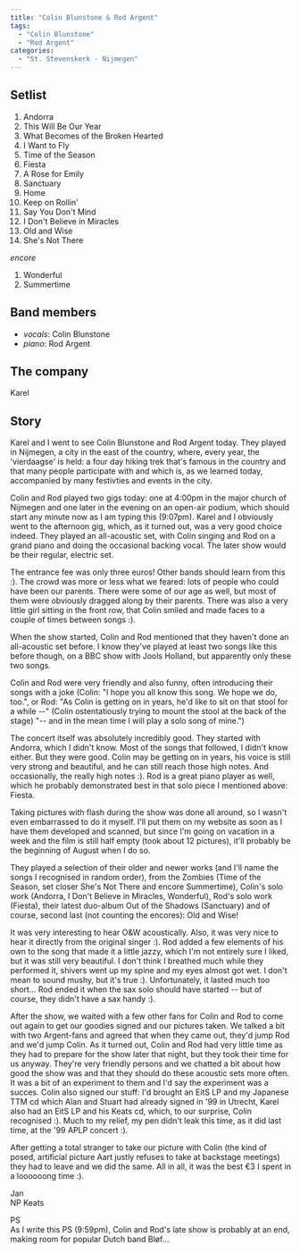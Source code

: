 ```yaml
---
title: "Colin Blunstone & Rod Argent"
tags:
  - "Colin Blunstone"
  - "Rod Argent"
categories:
  - "St. Stevenskerk - Nijmegen"
---
```

Setlist
-------
1. Andorra
1. This Will Be Our Year
1. What Becomes of the Broken Hearted
1. I Want to Fly
1. Time of the Season
1. Fiesta
1. A Rose for Emily
1. Sanctuary
1. Home
1. Keep on Rollin'
1. Say You Don't Mind
1. I Don't Believe in Miracles
1. Old and Wise
1. She's Not There

_encore_

1. Wonderful
1. Summertime

Band members
------------
* _vocals_: Colin Blunstone
* _piano_: Rod Argent

The company
-----------
Karel

Story
-----
Karel and I went to see Colin Blunstone and Rod Argent today. They played in Nijmegen, a city in the east of the country, where, every year, the 'vierdaagse' is held: a four day hiking trek that's famous in the country and that many people participate with and which is, as we learned today, accompanied by many festivties and events in the city.

Colin and Rod played two gigs today: one at 4:00pm in the major church of Nijmegen and one later in the evening on an open-air podium, which should start any minute now as I am typing this (9:07pm). Karel and I obviously went to the afternoon gig, which, as it turned out, was a very good choice indeed. They played an all-acoustic set, with Colin singing and Rod on a grand piano and doing the occasional backing vocal. The later show would be their regular, electric set.

The entrance fee was only three euros! Other bands should learn from this :). The crowd was more or less what we feared: lots of people who could have been our parents. There were some of our age as well, but most of them were obviously dragged along by their parents. There was also a very little girl sitting in the front row, that Colin smiled and made faces to a couple of times between songs :).

When the show started, Colin and Rod mentioned that they haven't done an all-acoustic set before. I know they've played at least two songs like this before though, on a BBC show with Jools Holland, but apparently only these two songs.

Colin and Rod were very friendly and also funny, often introducing their songs with a joke (Colin: "I hope you all know this song. We hope we do, too.", or Rod: "As Colin is getting on in years, he'd like to sit on that stool for a while --" (Colin ostentatiously trying to mount the stool at the back of the stage) "-- and in the mean time I will play a solo song of mine.")

The concert itself was absolutely incredibly good. They started with Andorra, which I didn't know. Most of the songs that followed, I didn't know either. But they were good. Colin may be getting on in years, his voice is still very strong and beautiful, and he can still reach those high notes. And occasionally, the really high notes :). Rod is a great piano player as well, which he probably demonstrated best in that solo piece I mentioned above: Fiesta.

Taking pictures with flash during the show was done all around, so I wasn't even embarrassed to do it myself. I'll put them on my website as soon as I have them developed and scanned, but since I'm going on vacation in a week and the film is still half empty (took about 12 pictures), it'll probably be the beginning of August when I do so.

They played a selection of their older and newer works (and I'll name the songs I recognised in random order), from the Zombies (Time of the Season, set closer She's Not There and encore Summertime), Colin's solo work (Andorra, I Don't Believe in Miracles, Wonderful), Rod's solo work (Fiesta), their latest duo-album Out of the Shadows (Sanctuary) and of course, second last (not counting the encores): Old and Wise!

It was very interesting to hear O&W acoustically. Also, it was very nice to hear it directly from the original singer :). Rod added a few elements of his own to the song that made it a little jazzy, which I'm not entirely sure I liked, but it was still very beautiful. I don't think I breathed much while they performed it, shivers went up my spine and my eyes almost got wet. I don't mean to sound mushy, but it's true :). Unfortunately, it lasted much too short... Rod ended it when the sax solo should have started -- but of course, they didn't have a sax handy :).

After the show, we waited with a few other fans for Colin and Rod to come out again to get our goodies signed and our pictures taken. We talked a bit with two Argent-fans and agreed that when they came out, they'd jump Rod and we'd jump Colin. As it turned out, Colin and Rod had very little time as they had to prepare for the show later that night, but they took their time for us anyway. They're very friendly persons and we chatted a bit about how good the show was and that they should do these acoustic sets more often. It was a bit of an experiment to them and I'd say the experiment was a succes. Colin also signed our stuff: I'd brought an EitS LP and my Japanese TTM cd which Alan and Stuart had already signed in '99 in Utrecht, Karel also had an EitS LP and his Keats cd, which, to our surprise, Colin recognised :). Much to my relief, my pen didn't leak this time, as it did last time, at the '99 APLP concert :).

After getting a total stranger to take our picture with Colin (the kind of posed, artificial picture Aart justly refuses to take at backstage meetings) they had to leave and we did the same. All in all, it was the best €3 I spent in a loooooong time :).

Jan
<br>
NP Keats

PS
<br>
As I write this PS (9:59pm), Colin and Rod's late show is probably at an end, making room for popular Dutch band Bløf...
